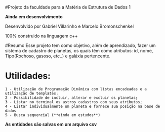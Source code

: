 #Projeto da faculdade para a Matéria de Estrutura de Dados 1

**Ainda em desenvolvimento**

Desenvolvido por Gabriel Villarinho e Marcelo Bromonschenkel

100% construido na linguagem c++

#Resumo
Esse projeto tem como objetivo, além de aprendizado, fazer um sistema de cadastro de planetas,
os quais têm como atributos: id, nome, Tipo(Rochoso, gasoso, etc..) e galáxia pertencente.


# Utilidades:
    1 - Utilização de Programação Dinâmica com listas encadeadas e a utilização de templates;
    2 - Possibilidade de incluir, alterar e excluir os planetas;
    3 - Listar no terminal os astros cadastros com seus atributos;
    4 - Listar individualmente um planeta e fornece sua posição na base de dados
    5 - Busca sequencial (**ainda em estudos**)

**As entidades são salvas em um arquivo csv**